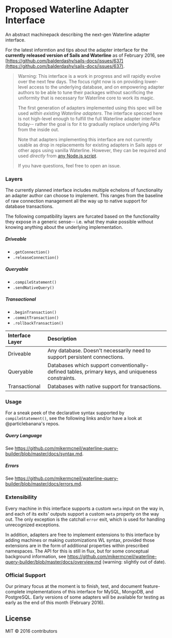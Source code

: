 # Proposed Waterline Adapter Interface

An abstract machinepack describing the next-gen Waterline adapter interface.

For the latest informtion and tips about the adapter interface for the **currently released version of Sails and Waterline** as of February 2016, see [https://github.com/balderdashy/sails-docs/issues/637](https://github.com/balderdashy/sails-docs/issues/637).


> Warning: This interface is a work in progress and will rapidly evolve over the next few days. 
> The focus right now is on providing lower-level access to the underlying database,
> and on empowering adapter authors to be able to tune their packages without sacrificing
> the uniformity that is necessary for Waterline core to work its magic.
>
> The first generation of adapters implemented using this spec will be used _within existing Waterline adapters_.
> The interface specced here is not high-level enough to fulfill the full Waterline adapter interface today--
> rather the goal is for it to gradually replace underlying APIs from the inside out.
>
> Note that adapters implementing this interface are not currently usable as drop in replacements for
> existing adapters in Sails apps or other apps using vanilla Waterline.  However, they can be required and
> used _directly_ from [any Node.js script](http://node-machine.org/).
>
> If you have questions, feel free to open an issue.



### Layers

The currently planned interface includes multiple echelons of functionality an adapter author can choose to implement.  This ranges from the baseline of raw connection management all the way up to native support for database transactions.

The following compatibility layers are furcated based on the functionality they expose in a generic sense-- i.e. what they make possible without knowing anything about the underlying implementation.


##### Driveable
+ `.getConnection()`
+ `.releaseConnection()`

##### Queryable
+ `.compileStatement()`
+ `.sendNativeQuery()`

##### Transactional
+ `.beginTransaction()`
+ `.commitTransaction()`
+ `.rollbackTransaction()`


| Interface Layer | Description
|:----------------|:------------------------------------------------------------------------------------------------------------------|
| Driveable       | Any database.  Doesn't necessarily need to support persistent connections.
| Queryable       | Databases which support conventionally-defined tables, primary keys, and uniqueness constraints.
| Transactional   | Databases with native support for transactions.




### Usage

For a sneak peek of the declarative syntax supported by `compileStatement()`, see the following links and/or have a look at @particlebanana's repos.

##### Query Language
See https://github.com/mikermcneil/waterline-query-builder/blob/master/docs/syntax.md.

##### Errors
See https://github.com/mikermcneil/waterline-query-builder/blob/master/docs/errors.md.


### Extensibility

Every machine in this interface supports a custom `meta` input on the way in, and each of its exits' outputs support a custom `meta` property on the way out.  The only exception is the catchall `error` exit, which is used for handling unrecognized exceptions.

In addition, adapters are free to implement extensions to this interface by adding machines or making customizations WL syntax, provided those extensions are in the form of additional properties within prescribed namespaces.  The API for this is still in flux, but for some conceptual background information, see https://github.com/mikermcneil/waterline-query-builder/blob/master/docs/overview.md (warning: slightly out of date).



### Official Support

Our primary focus at the moment is to finish, test, and document feature-complete implementations of this interface for MySQL, MongoDB, and PostgreSQL.  Early versions of some adapters will be available for testing as early as the end of this month (February 2016).



## License

MIT &copy; 2016 contributors


